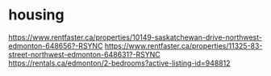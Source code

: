 # housing


https://www.rentfaster.ca/properties/10149-saskatchewan-drive-northwest-edmonton-648656?-RSYNC
https://www.rentfaster.ca/properties/11325-83-street-northwest-edmonton-648631?-RSYNC
https://rentals.ca/edmonton/2-bedrooms?active-listing-id=948812